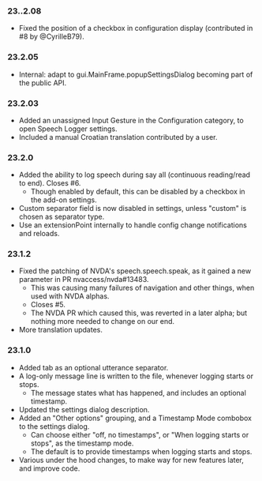 ### 23..2.08

* Fixed the position of a checkbox in configuration display (contributed in #8 by @CyrilleB79).

### 23.2.05

* Internal: adapt to gui.MainFrame.popupSettingsDialog becoming part of the public API.

### 23.2.03

* Added an unassigned Input Gesture in the Configuration category, to open Speech Logger settings.
* Included a manual Croatian translation contributed by a user.

### 23.2.0

* Added the ability to log speech during say all (continuous reading/read to end). Closes #6.
    + Though enabled by default, this can be disabled by a checkbox in the add-on settings.
* Custom separator field is now disabled in settings, unless "custom" is chosen as separator type.
* Use an extensionPoint internally to handle config change notifications and reloads.

### 23.1.2

* Fixed the patching of NVDA's speech.speech.speak, as it gained a new parameter in PR nvaccess/nvda#13483.
    + This was causing many failures of navigation and other things, when used with NVDA alphas.
    + Closes #5.
    + The NVDA PR which caused this, was reverted in a later alpha; but nothing more needed to change on our end.
* More translation updates.

### 23.1.0

* Added tab as an optional utterance separator.
* A log-only message line is written to the file, whenever logging starts or stops.
    - The message states what has happened, and includes an optional timestamp.
* Updated the settings dialog description.
* Added an "Other options" grouping, and a Timestamp Mode combobox to the settings dialog.
    - Can choose either "off, no timestamps", or "When logging starts or stops", as the timestamp mode.
    - The default is to provide timestamps when logging starts and stops.
* Various under the hood changes, to make way for new features later, and improve code.

